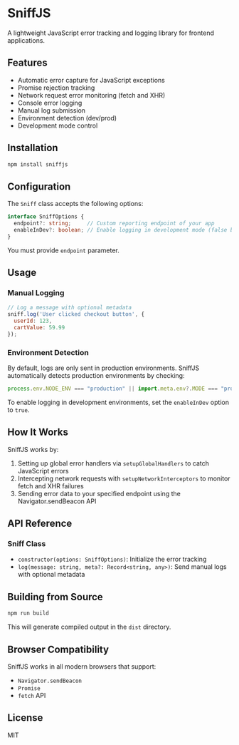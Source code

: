 # SniffJS

A lightweight JavaScript error tracking and logging library for frontend applications.

## Features

- Automatic error capture for JavaScript exceptions
- Promise rejection tracking
- Network request error monitoring (fetch and XHR)
- Console error logging
- Manual log submission
- Environment detection (dev/prod)
- Development mode control

## Installation

```bash
npm install sniffjs
```

<!-- ## Quick Start

```javascript
import { Sniff } from 'sniffjs';

// Initialize with your project token
const sniff = new Sniff({
  token: 'your-project-token'
});

// Now errors will be automatically captured and reported
``` -->

## Configuration

The `Sniff` class accepts the following options:

```typescript
interface SniffOptions {
  endpoint?: string;     // Custom reporting endpoint of your app
  enableInDev?: boolean; // Enable logging in development mode (false by default)
}
```

You must provide `endpoint` parameter.

## Usage

### Manual Logging

```javascript
// Log a message with optional metadata
sniff.log('User clicked checkout button', {
  userId: 123,
  cartValue: 59.99
});
```

### Environment Detection

By default, logs are only sent in production environments. SniffJS automatically detects production environments by checking:

```javascript
process.env.NODE_ENV === "production" || import.meta.env?.MODE === "production"
```

To enable logging in development environments, set the `enableInDev` option to `true`.

## How It Works

SniffJS works by:

1. Setting up global error handlers via `setupGlobalHandlers` to catch JavaScript errors
2. Intercepting network requests with `setupNetworkInterceptors` to monitor fetch and XHR failures
3. Sending error data to your specified endpoint using the Navigator.sendBeacon API

## API Reference

### Sniff Class

- `constructor(options: SniffOptions)`: Initialize the error tracking
- `log(message: string, meta?: Record<string, any>)`: Send manual logs with optional metadata

## Building from Source

```bash
npm run build
```

This will generate compiled output in the `dist` directory.

## Browser Compatibility

SniffJS works in all modern browsers that support:
- `Navigator.sendBeacon`
- `Promise`
- `fetch` API

## License

MIT